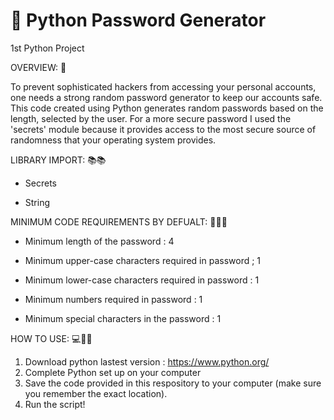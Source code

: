 # 🐍 Python Password Generator
1st Python Project


OVERVIEW:  📖


To prevent sophisticated hackers from accessing your personal accounts, one needs a strong random password generator to keep our accounts safe. 
This code created using Python generates random passwords based on the length, selected by the user. 
For a more secure password I used the 'secrets' module because it provides access to the most secure source of randomness that your operating system provides.


LIBRARY IMPORT: 📚📚

-   Secrets 

-   String


MINIMUM CODE REQUIREMENTS BY DEFUALT: 🧑‍💻📖


-  Minimum length of the password :    4

-  Minimum upper-case characters required in password ;   1

-  Minimum lower-case characters required in password	:   1

-  Minimum numbers required in password	: 1

-  Minimum special characters in the password	: 1

HOW TO USE:   💻🚥❔
1.	Download python lastest version :  https://www.python.org/
2.	Complete Python set up on your computer
3.	Save the code provided in this respository to your computer (make sure you remember the exact location).
4.	Run the script!  


